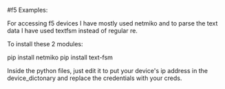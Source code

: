 #f5 Examples:

For accessing f5 devices I have mostly used netmiko and to parse the text data I have used textfsm instead of regular re.

To install these 2 modules:

pip install netmiko
pip install text-fsm

Inside the python files, just edit it to put your device's ip address in the device_dictonary and replace the credentials with your creds.